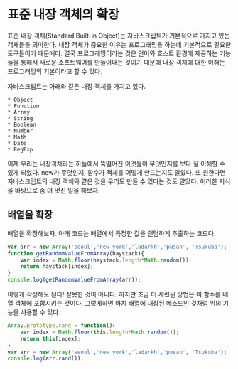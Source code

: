 # 표준 내장 객체의 확장

표준 내장 객체(Standard Built-in Object)는 자바스크립트가 기본적으로 가지고 있는 객체들을 의미한다. 내장 객체가 중요한 이유는 프로그래밍을 하는데 기본적으로 필요한 도구들이기 때문에다. 결국 프로그래밍이라는 것은 언어와 호스트 환경에 제공하는 기능들을 통해서 새로운 소프트웨어를 만들어내는 것이기 때문에 내장 객체에 대한 이해는 프로그래밍의 기본이라고 할 수 있다. 

자바스크립트는 아래와 같은 내장 객체를 가지고 있다. 

    * Object
    * Function
    * Array
    * String
    * Boolean
    * Number
    * Math
    * Date
    * RegExp
이제 우리는 내장객체라는 하늘에서 뚝떨어진 이것들이 무엇인지를 보다 잘 이해할 수 있게 되었다. new가 무엇인지, 함수가 객체를 어떻게 만드는지도 알았다. 또 원한다면 자바스크립트의 내장 객체와 같은 것을 우리도 만들 수 있다는 것도 알았다. 이러한 지식을 바탕으로 좀 더 멋진 일을 해보자.

## 배열을 확장
배열을 확장해보자. 아래 코드는 배열에서 특정한 값을 랜덤하게 추출하는 코드다. 
```js
var arr = new Array('seoul','new york','ladarkh','pusan', 'Tsukuba');
function getRandomValueFromArray(haystack){
    var index = Math.floor(haystack.length*Math.random());
    return haystack[index]; 
}
console.log(getRandomValueFromArray(arr));
```
이렇게 작성해도 된다! 잘못한 것이 아니다. 하지만 조금 더 세련된 방법은 이 함수를 배열 객체에 포함시키는 것이다. 그렇게하면 마치 배열에 내장된 메소드인 것처럼 위의 기능을 사용할 수 있다.
```js
Array.prototype.rand = function(){
    var index = Math.floor(this.length*Math.random());
    return this[index];
}
var arr = new Array('seoul','new york','ladarkh','pusan', 'Tsukuba');
console.log(arr.rand());
```